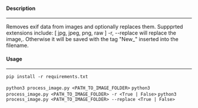 
#### Description
---
Removes exif data from images and optionally replaces them. Suppprted extensions include: [ jpg, jpeg, png, raw ]
-r, --replace will replace the image,. Otherwise it will be saved with the tag "New_" inserted into the filename.

#### Usage
---

`pip install -r requirements.txt`

`python3 process_image.py <PATH_TO_IMAGE_FOLDER>`
`python3 process_image.py <PATH_TO_IMAGE_FOLDER> -r <True | False>`
`python3 process_image.py <PATH_TO_IMAGE_FOLDER> --replace <True | False>`